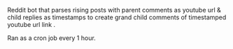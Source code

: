 Reddit bot that parses rising posts with parent comments as youtube url & child replies as timestamps to create grand child comments of timestamped youtube url link .

Ran as a cron job every 1 hour.